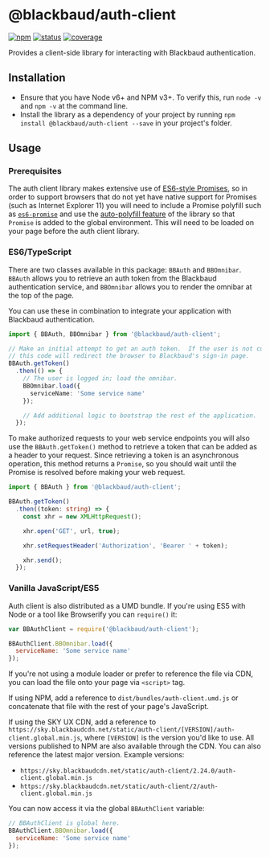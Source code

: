 # @blackbaud/auth-client

[![npm](https://img.shields.io/npm/v/@blackbaud/auth-client.svg)](https://www.npmjs.com/package/@blackbaud/auth-client)
[![status](https://travis-ci.org/blackbaud/auth-client.svg?branch=master)](https://travis-ci.org/blackbaud/auth-client)
[![coverage](https://codecov.io/github/blackbaud/auth-client/coverage.svg?branch=master)](https://codecov.io/github/blackbaud/auth-client/)

Provides a client-side library for interacting with Blackbaud authentication.

## Installation

- Ensure that you have Node v6+ and NPM v3+. To verify this, run `node -v` and `npm -v` at the command line.
- Install the library as a dependency of your project by running `npm install @blackbaud/auth-client --save` in your project's folder.

## Usage

### Prerequisites

The auth client library makes extensive use of [ES6-style Promises](https://developer.mozilla.org/en-US/docs/Web/JavaScript/Reference/Global_Objects/Promise), so in order to support browsers that do not yet have native support for Promises (such as Internet Explorer 11) you will need to include a Promise polyfill such as [`es6-promise`](https://github.com/stefanpenner/es6-promise) and use the [auto-polyfill feature](https://github.com/stefanpenner/es6-promise#auto-polyfill) of the library so that `Promise` is added to the global environment.  This will need to be loaded on your page before the auth client library.

### ES6/TypeScript

There are two classes available in this package: `BBAuth` and `BBOmnibar`.  `BBAuth` allows you to retrieve an auth token from the Blackbaud authentication service, and `BBOmnibar` allows you to render the omnibar at the top of the page.

You can use these in combination to integrate your application with Blackbaud authentication.

```ts
import { BBAuth, BBOmnibar } from '@blackbaud/auth-client';

// Make an initial attempt to get an auth token.  If the user is not currently logged in,
// this code will redirect the browser to Blackbaud's sign-in page.
BBAuth.getToken()
  .then(() => {
    // The user is logged in; load the omnibar.
    BBOmnibar.load({
      serviceName: 'Some service name'
    });

    // Add additional logic to bootstrap the rest of the application.
  });
```

To make authorized requests to your web service endpoints you will also use the `BBAuth.getToken()` method to retrieve a token that can be added as a header to your request.  Since retrieving a token is an asynchronous operation, this method returns a `Promise`, so you should wait until the Promise is resolved before making your web request.

```ts
import { BBAuth } from '@blackbaud/auth-client';

BBAuth.getToken()
  .then((token: string) => {
    const xhr = new XMLHttpRequest();

    xhr.open('GET', url, true);

    xhr.setRequestHeader('Authorization', 'Bearer ' + token);

    xhr.send();
  });
```

### Vanilla JavaScript/ES5

Auth client is also distributed as a UMD bundle.  If you're using ES5 with Node or a tool like Browserify you can `require()` it:

```js
var BBAuthClient = require('@blackbaud/auth-client');

BBAuthClient.BBOmnibar.load({
  serviceName: 'Some service name'
});
```

If you're not using a module loader or prefer to reference the file via CDN, you can load the file onto your page via `<script>` tag.

If using NPM, add a reference to `dist/bundles/auth-client.umd.js` or concatenate that file with the rest of your page's JavaScript.

If using the SKY UX CDN, add a reference to `https://sky.blackbaudcdn.net/static/auth-client/[VERSION]/auth-client.global.min.js`, where `[VERSION]` is the version you'd like to use.  All versions published to NPM are also available through the CDN.  You can also reference the latest major version. Example versions:

- `https://sky.blackbaudcdn.net/static/auth-client/2.24.0/auth-client.global.min.js`
- `https://sky.blackbaudcdn.net/static/auth-client/2/auth-client.global.min.js`

You can now access it via the global `BBAuthClient` variable:

```js
// BBAuthClient is global here.
BBAuthClient.BBOmnibar.load({
  serviceName: 'Some service name'
});
```

